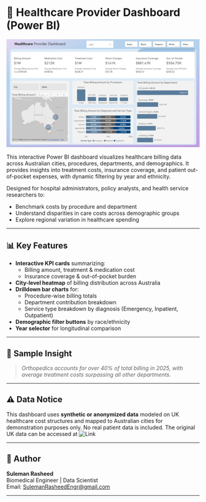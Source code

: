 # 🏥 Healthcare Provider Dashboard (Power BI)

![Dashboard Preview](Dashboard.png)

This interactive Power BI dashboard visualizes healthcare billing data across Australian cities, procedures, departments, and demographics. It provides insights into treatment costs, insurance coverage, and patient out-of-pocket expenses, with dynamic filtering by year and ethnicity.

Designed for hospital administrators, policy analysts, and health service researchers to:
- Benchmark costs by procedure and department
- Understand disparities in care costs across demographic groups
- Explore regional variation in healthcare spending

---

## 📊 Key Features

- **Interactive KPI cards** summarizing:
  - Billing amount, treatment & medication cost
  - Insurance coverage & out-of-pocket burden
- **City-level heatmap** of billing distribution across Australia
- **Drilldown bar charts** for:
  - Procedure-wise billing totals
  - Department contribution breakdown
  - Service type breakdown by diagnosis (Emergency, Inpatient, Outpatient)
- **Demographic filter buttons** by race/ethnicity
- **Year selector** for longitudinal comparison

---

## 🧪 Sample Insight

> *Orthopedics accounts for over 40% of total billing in 2025, with average treatment costs surpassing all other departments.*

---

## ⚠️ Data Notice
This dashboard uses **synthetic or anonymized data** modeled on UK healthcare cost structures and mapped to Australian cities for demonstration purposes only. No real patient data is included. The original UK data can be accessed at ![Link](https://www.youtube.com/watch?v=hm4Iq2Mm2pQ&t=410s)

---

## 📌 Author

**Suleman Rasheed**  
Biomedical Engineer | Data Scientist   
Email: SulemanRasheedEngr@gmail.com

---
